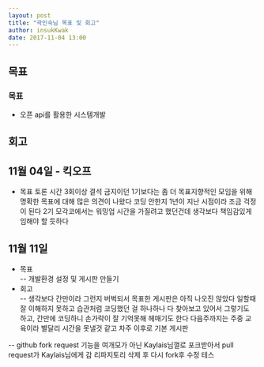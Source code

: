 ```yaml
---
layout: post
title: "곽인숙님 목표 및 회고"
author: insukKwak
date: 2017-11-04 13:00
---
```


## 목표
### 목표  
- 오픈 api를 활용한 시스템개발

## 회고

## 11월 04일 - 킥오프  
- 목표 토론 시간
3회이상 결석 금지이던 1기보다는 좀 더 목표지향적인 모임을 위해 명확한 목표에 대해 많은 의견이 나왔다
코딩 안한지 1년이 지난 시점이라 조금 걱정이 된다
2기 모각코에서는 워밍업 시간을 가질려고 했던건데 생각보다 책임감있게 임해야 할 듯하다

## 11월 11일 
- 목표  
 -- 개발환경 설정 및 게시판 만들기 
- 회고  
 -- 생각보다 간만이라 그런지 버벅되서 목표한 게시판은 아직 나오진 않았다
 일할때 잘 이해하지 못하고 습관처럼 코딩했던 걸 하나하나 다 찾아보고 있어서 그렇기도 하고,
 간만에 코딩하니 손가락이 잘 기억못해 헤매기도 한다
 다음주까지는 주중 교육이라 별달리 시간을 못낼것 같고 차주 이후로 기본 게시판 
 
 -- github fork request 기능을 여개모가 아닌 Kaylais님껄로 포크받아서 pull request가 Kaylais님에게 감
 리파지토리 삭제 후 다시 fork후 수정 테스
